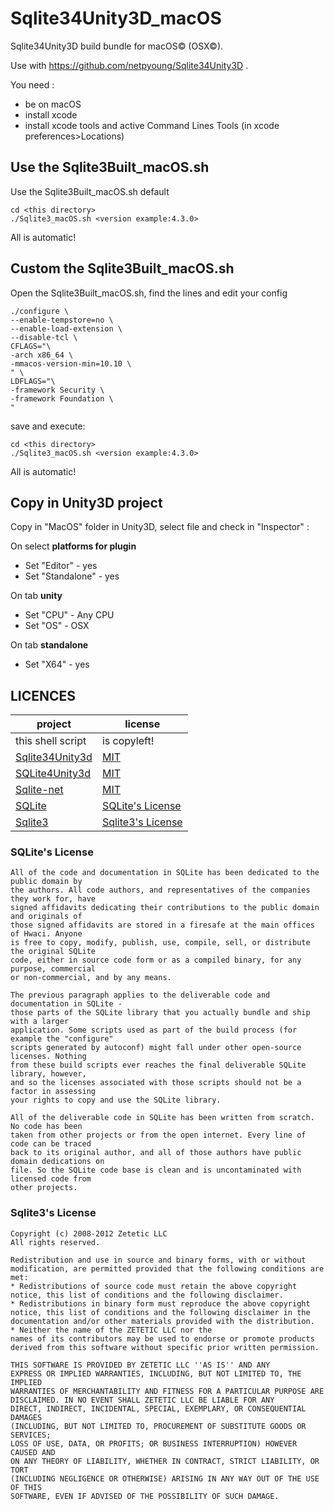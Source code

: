 # Sqlite34Unity3D_macOS

Sqlite34Unity3D build bundle for macOS© (OSX©). 

Use with https://github.com/netpyoung/Sqlite34Unity3D .

You need :
- be on macOS
- install xcode
- install xcode tools and active Command Lines Tools (in xcode preferences>Locations)

## Use the Sqlite3Built_macOS.sh

Use the Sqlite3Built_macOS.sh default

```
cd <this directory>
./Sqlite3_macOS.sh <version example:4.3.0>
```
All is automatic!

## Custom the Sqlite3Built_macOS.sh

Open the Sqlite3Built_macOS.sh, find the lines and edit your config

```
./configure \
--enable-tempstore=no \
--enable-load-extension \
--disable-tcl \
CFLAGS="\
-arch x86_64 \
-mmacos-version-min=10.10 \
" \
LDFLAGS="\
-framework Security \
-framework Foundation \
"
```

save and execute:

```
cd <this directory>
./Sqlite3_macOS.sh <version example:4.3.0>
```
All is automatic!

## Copy in Unity3D project

Copy in "MacOS" folder in Unity3D, select file and check in "Inspector" :

On select **platforms for plugin**
- Set "Editor" - yes
- Set "Standalone" - yes

On tab **unity**
- Set "CPU" - Any CPU
- Set "OS" - OSX

On tab **standalone**
- Set "X64" - yes

## LICENCES

| project                                                        | license                                                                      |
|----------------------------------------------------------------|------------------------------------------------------------------------------|
| this shell script                                        | is copyleft!
| [Sqlite34Unity3d](./)                                        | [MIT](https://github.com/robertohuertasm/SQLite4Unity3d/blob/master/LICENSE) |
| [SQLite4Unity3d](https://github.com/codecoding/SQLite4Unity3d) | [MIT](https://github.com/codecoding/SQLite4Unity3d/blob/master/LICENSE)      |
| [Sqlite-net](https://github.com/praeclarum/sqlite-net)         | [MIT](https://github.com/praeclarum/sqlite-net/blob/master/LICENSE.txt)      |
| [SQLite](sqlite370_banner.gif)                                 | [SQLite's License](https://sqlite.org/copyright.html)                        |
| [Sqlite3](https://www.zetetic.net/Sqlite3/)                | [Sqlite3's License](https://www.zetetic.net/Sqlite3/license/)            |

### SQLite's License

``` license
All of the code and documentation in SQLite has been dedicated to the public domain by 
the authors. All code authors, and representatives of the companies they work for, have
signed affidavits dedicating their contributions to the public domain and originals of 
those signed affidavits are stored in a firesafe at the main offices of Hwaci. Anyone 
is free to copy, modify, publish, use, compile, sell, or distribute the original SQLite
code, either in source code form or as a compiled binary, for any purpose, commercial 
or non-commercial, and by any means.

The previous paragraph applies to the deliverable code and documentation in SQLite - 
those parts of the SQLite library that you actually bundle and ship with a larger 
application. Some scripts used as part of the build process (for example the "configure"
scripts generated by autoconf) might fall under other open-source licenses. Nothing 
from these build scripts ever reaches the final deliverable SQLite library, however, 
and so the licenses associated with those scripts should not be a factor in assessing 
your rights to copy and use the SQLite library.

All of the deliverable code in SQLite has been written from scratch. No code has been 
taken from other projects or from the open internet. Every line of code can be traced 
back to its original author, and all of those authors have public domain dedications on 
file. So the SQLite code base is clean and is uncontaminated with licensed code from 
other projects.
```

### Sqlite3's License

``` license
Copyright (c) 2008-2012 Zetetic LLC
All rights reserved.

Redistribution and use in source and binary forms, with or without
modification, are permitted provided that the following conditions are met:
* Redistributions of source code must retain the above copyright
notice, this list of conditions and the following disclaimer.
* Redistributions in binary form must reproduce the above copyright
notice, this list of conditions and the following disclaimer in the
documentation and/or other materials provided with the distribution.
* Neither the name of the ZETETIC LLC nor the
names of its contributors may be used to endorse or promote products
derived from this software without specific prior written permission.

THIS SOFTWARE IS PROVIDED BY ZETETIC LLC ''AS IS'' AND ANY
EXPRESS OR IMPLIED WARRANTIES, INCLUDING, BUT NOT LIMITED TO, THE IMPLIED
WARRANTIES OF MERCHANTABILITY AND FITNESS FOR A PARTICULAR PURPOSE ARE
DISCLAIMED. IN NO EVENT SHALL ZETETIC LLC BE LIABLE FOR ANY
DIRECT, INDIRECT, INCIDENTAL, SPECIAL, EXEMPLARY, OR CONSEQUENTIAL DAMAGES
(INCLUDING, BUT NOT LIMITED TO, PROCUREMENT OF SUBSTITUTE GOODS OR SERVICES;
LOSS OF USE, DATA, OR PROFITS; OR BUSINESS INTERRUPTION) HOWEVER CAUSED AND
ON ANY THEORY OF LIABILITY, WHETHER IN CONTRACT, STRICT LIABILITY, OR TORT
(INCLUDING NEGLIGENCE OR OTHERWISE) ARISING IN ANY WAY OUT OF THE USE OF THIS
SOFTWARE, EVEN IF ADVISED OF THE POSSIBILITY OF SUCH DAMAGE.
```
